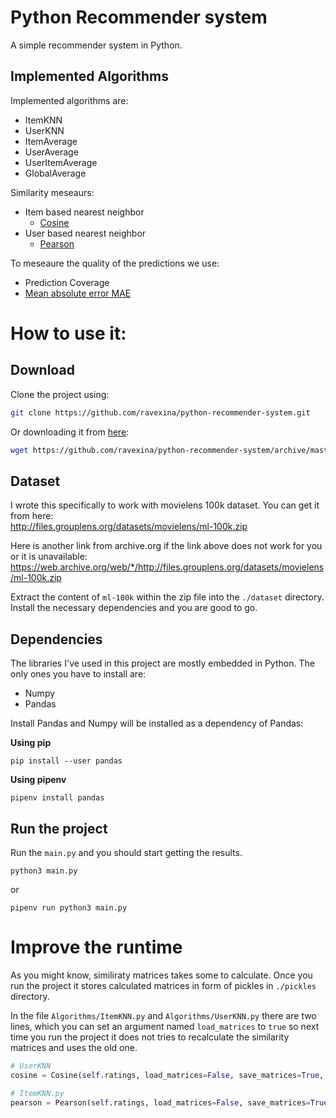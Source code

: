 # Python Recommender system
A simple recommender system in Python.

## Implemented Algorithms

Implemented algorithms are:
- ItemKNN
- UserKNN
- ItemAverage
- UserAverage
- UserItemAverage
- GlobalAverage

Similarity meseaurs:

- Item based nearest neighbor
  - [Cosine](https://en.wikipedia.org/wiki/Cosine_similarity)
- User based nearest neighbor
  - [Pearson](https://en.wikipedia.org/wiki/Pearson_correlation_coefficient)


To meseaure the quality of the predictions we use:

- Prediction Coverage
- [Mean absolute error MAE](https://en.wikipedia.org/wiki/Mean_absolute_error)

# How to use it:

## Download

Clone the project using:

```bash
git clone https://github.com/ravexina/python-recommender-system.git
```

Or downloading it from [here](https://github.com/ravexina/python-recommender-system/archive/master.zip): 

```bash
wget https://github.com/ravexina/python-recommender-system/archive/master.zip
```


## Dataset

I wrote this specifically to work with movielens 100k dataset. You can get it from here:  
http://files.grouplens.org/datasets/movielens/ml-100k.zip

Here is another link from archive.org if the link above does not work for you or it is unavailable:  
https://web.archive.org/web/*/http://files.grouplens.org/datasets/movielens/ml-100k.zip

Extract the content of `ml-100k` within the zip file into the `./dataset` directory. Install the necessary dependencies and you are good to go.

## Dependencies
The libraries I've used in this project are mostly embedded in Python. The only ones you have to install are:

- Numpy
- Pandas

Install Pandas and Numpy will be installed as a dependency of Pandas:

**Using pip**

```
pip install --user pandas
```

**Using pipenv**

```
pipenv install pandas
```

## Run the project

Run the `main.py` and you should start getting the results.

```
python3 main.py
```

or

```
pipenv run python3 main.py
```

# Improve the runtime

As you might know, similiraty matrices takes some to calculate. Once you run the project it stores calculated matrices in form of pickles in `./pickles` directory.

In the file `Algorithms/ItemKNN.py` and `Algorithms/UserKNN.py` there are two lines, which you can set an argument named `load_matrices` to `true` so next time you run the project it does not tries to recalculate the similarity matrices and uses the old one.

```python
# UserKNN
cosine = Cosine(self.ratings, load_matrices=False, save_matrices=True, fold_id=self.fold_id)
```

```python
# ItemKNN.py
pearson = Pearson(self.ratings, load_matrices=False, save_matrices=True, fold_id=self.fold_id)
```

